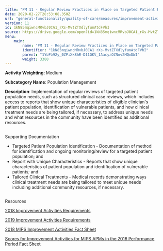 ```yaml
---
title: "PM 11 - Regular Review Practices in Place on Targeted Patient Population Needs"
date: 2020-02-27T20:53:08.350Z
url: "general-functionality/quality-of-care/measures/improvement-activities-measures/2018-improvement-acti_41.html"
version: 11
id: 1kN85mqiwncMRvbJ0CA1_rXs-MvtZTXdlyfunAtdFVhI
source: https://drive.google.com/open?id=1kN85mqiwncMRvbJ0CA1_rXs-MvtZTXdlyfunAtdFVhI
menu:
    main:
        name: "PM 11 - Regular Review Practices in Place on Targeted Patient Population Needs"
        identifier: "1kN85mqiwncMRvbJ0CA1_rXs-MvtZTXdlyfunAtdFVhI"
        parent: "1YbPb92y_0ZPiXk8hR-D11GKV_1AacyaOZNnv2MQmDWI"
        weight: 3300
---
```









**Activity Weighting**: Medium

**Subcategory Name**: Population Management

**Description**: Implementation of regular reviews of targeted patient population needs, such as structured clinical case reviews, which includes access to reports that show unique characteristics of eligible clinician's patient population, identification of vulnerable patients, and how clinical treatment needs are being tailored, if necessary, to address unique needs and what resources in the community have been identified as additional resources.







## 

Supporting Documentation

* Targeted Patient Population Identification - Documentation of method for identification and ongoing monitoring/review for a targeted patient population; and 
* Report with Unique Characteristics - Reports that show unique characteristics of patient population and identification of vulnerable patients; and 
* Tailored Clinical Treatments - Medical records demonstrating ways clinical treatment needs are being tailored to meet unique needs including additional community resources, if necessary.







## 

Resources

[2018 Improvement Activities Requirements](https://qpp.cms.gov/mips/improvement-activities?py=2018)

[2019 Improvement Activities Requirements](https://qpp.cms.gov/mips/improvement-activities?py=2019)

[2018 MIPS Improvement Activities Fact Sheet](https://qpp.cms.gov/resource/2018%20MIPS%20Improvement%20Activities%20Fact%20Sheet)

[Scores for Improvement Activities for MIPS APMs in the 2018 Performance Period Fact Sheet](https://qpp.cms.gov/resource/2018%20MIPS%20APMs%20improvement%20Activities%20scores%20fact%20sheet)


